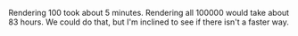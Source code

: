 Rendering 100 took about 5 minutes. Rendering all 100000 would take about 83 hours. We could do that, but I'm inclined to see if there isn't a faster way.
